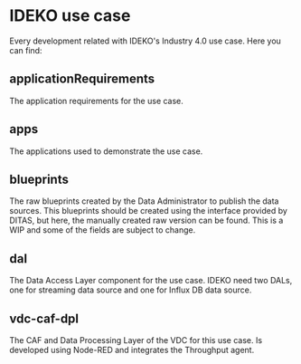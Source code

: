 # IDEKO use case

Every development related with IDEKO's Industry 4.0 use case. Here you can find:


## applicationRequirements

The application requirements for the use case.

## apps

The applications used to demonstrate the use case.

## blueprints

The raw blueprints created by the Data Administrator to publish the data sources. This blueprints should be created using the interface provided by DITAS, but here, the manually created raw version can be found. This is a WIP and some of the fields are subject to change.

## dal

The Data Access Layer component for the use case. IDEKO need two DALs, one for streaming data source and one for Influx DB data source.

## vdc-caf-dpl

The CAF and Data Processing Layer of the VDC for this use case. Is developed using Node-RED and integrates the Throughput agent.